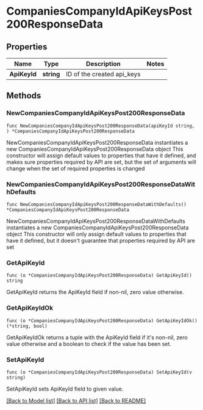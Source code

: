 # CompaniesCompanyIdApiKeysPost200ResponseData

## Properties

Name | Type | Description | Notes
------------ | ------------- | ------------- | -------------
**ApiKeyId** | **string** | ID of the created api_keys | 

## Methods

### NewCompaniesCompanyIdApiKeysPost200ResponseData

`func NewCompaniesCompanyIdApiKeysPost200ResponseData(apiKeyId string, ) *CompaniesCompanyIdApiKeysPost200ResponseData`

NewCompaniesCompanyIdApiKeysPost200ResponseData instantiates a new CompaniesCompanyIdApiKeysPost200ResponseData object
This constructor will assign default values to properties that have it defined,
and makes sure properties required by API are set, but the set of arguments
will change when the set of required properties is changed

### NewCompaniesCompanyIdApiKeysPost200ResponseDataWithDefaults

`func NewCompaniesCompanyIdApiKeysPost200ResponseDataWithDefaults() *CompaniesCompanyIdApiKeysPost200ResponseData`

NewCompaniesCompanyIdApiKeysPost200ResponseDataWithDefaults instantiates a new CompaniesCompanyIdApiKeysPost200ResponseData object
This constructor will only assign default values to properties that have it defined,
but it doesn't guarantee that properties required by API are set

### GetApiKeyId

`func (o *CompaniesCompanyIdApiKeysPost200ResponseData) GetApiKeyId() string`

GetApiKeyId returns the ApiKeyId field if non-nil, zero value otherwise.

### GetApiKeyIdOk

`func (o *CompaniesCompanyIdApiKeysPost200ResponseData) GetApiKeyIdOk() (*string, bool)`

GetApiKeyIdOk returns a tuple with the ApiKeyId field if it's non-nil, zero value otherwise
and a boolean to check if the value has been set.

### SetApiKeyId

`func (o *CompaniesCompanyIdApiKeysPost200ResponseData) SetApiKeyId(v string)`

SetApiKeyId sets ApiKeyId field to given value.



[[Back to Model list]](../README.md#documentation-for-models) [[Back to API list]](../README.md#documentation-for-api-endpoints) [[Back to README]](../README.md)


